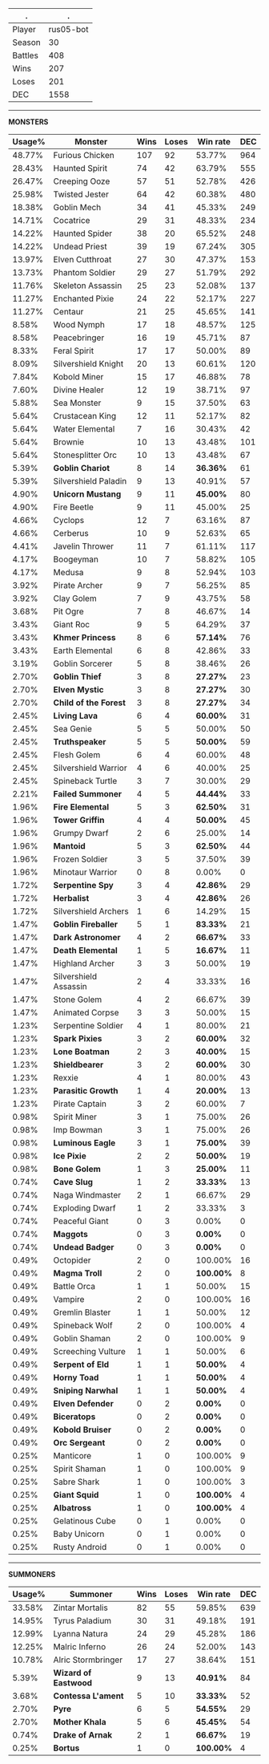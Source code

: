 .|.
|-|-
Player|rus05-bot
Season|30
Battles|408
Wins|207
Loses|201
DEC|1558

---
**MONSTERS**

Usage%|Monster|Wins|Loses|Win rate|DEC|
-|-|-|-|-|-|
48.77%|Furious Chicken|107|92|53.77%|964|
28.43%|Haunted Spirit|74|42|63.79%|555|
26.47%|Creeping Ooze|57|51|52.78%|426|
25.98%|Twisted Jester|64|42|60.38%|480|
18.38%|Goblin Mech|34|41|45.33%|249|
14.71%|Cocatrice|29|31|48.33%|234|
14.22%|Haunted Spider|38|20|65.52%|248|
14.22%|Undead Priest|39|19|67.24%|305|
13.97%|Elven Cutthroat|27|30|47.37%|153|
13.73%|Phantom Soldier|29|27|51.79%|292|
11.76%|Skeleton Assassin|25|23|52.08%|137|
11.27%|Enchanted Pixie|24|22|52.17%|227|
11.27%|Centaur|21|25|45.65%|141|
8.58%|Wood Nymph|17|18|48.57%|125|
8.58%|Peacebringer|16|19|45.71%|87|
8.33%|Feral Spirit|17|17|50.00%|89|
8.09%|Silvershield Knight|20|13|60.61%|120|
7.84%|Kobold Miner|15|17|46.88%|78|
7.60%|Divine Healer|12|19|38.71%|97|
5.88%|Sea Monster|9|15|37.50%|63|
5.64%|Crustacean King|12|11|52.17%|82|
5.64%|Water Elemental|7|16|30.43%|42|
5.64%|Brownie|10|13|43.48%|101|
5.64%|Stonesplitter Orc|10|13|43.48%|67|
5.39%|**Goblin Chariot**|8|14|**36.36%**|61|
5.39%|Silvershield Paladin|9|13|40.91%|57|
4.90%|**Unicorn Mustang**|9|11|**45.00%**|80|
4.90%|Fire Beetle|9|11|45.00%|25|
4.66%|Cyclops|12|7|63.16%|87|
4.66%|Cerberus|10|9|52.63%|65|
4.41%|Javelin Thrower|11|7|61.11%|117|
4.17%|Boogeyman|10|7|58.82%|105|
4.17%|Medusa|9|8|52.94%|103|
3.92%|Pirate Archer|9|7|56.25%|85|
3.92%|Clay Golem|7|9|43.75%|58|
3.68%|Pit Ogre|7|8|46.67%|14|
3.43%|Giant Roc|9|5|64.29%|37|
3.43%|**Khmer Princess**|8|6|**57.14%**|76|
3.43%|Earth Elemental|6|8|42.86%|33|
3.19%|Goblin Sorcerer|5|8|38.46%|26|
2.70%|**Goblin Thief**|3|8|**27.27%**|23|
2.70%|**Elven Mystic**|3|8|**27.27%**|30|
2.70%|**Child of the Forest**|3|8|**27.27%**|34|
2.45%|**Living Lava**|6|4|**60.00%**|31|
2.45%|Sea Genie|5|5|50.00%|50|
2.45%|**Truthspeaker**|5|5|**50.00%**|59|
2.45%|Flesh Golem|6|4|60.00%|48|
2.45%|Silvershield Warrior|4|6|40.00%|25|
2.45%|Spineback Turtle|3|7|30.00%|29|
2.21%|**Failed Summoner**|4|5|**44.44%**|33|
1.96%|**Fire Elemental**|5|3|**62.50%**|31|
1.96%|**Tower Griffin**|4|4|**50.00%**|45|
1.96%|Grumpy Dwarf|2|6|25.00%|14|
1.96%|**Mantoid**|5|3|**62.50%**|44|
1.96%|Frozen Soldier|3|5|37.50%|39|
1.96%|Minotaur Warrior|0|8|0.00%|0|
1.72%|**Serpentine Spy**|3|4|**42.86%**|29|
1.72%|**Herbalist**|3|4|**42.86%**|26|
1.72%|Silvershield Archers|1|6|14.29%|15|
1.47%|**Goblin Fireballer**|5|1|**83.33%**|21|
1.47%|**Dark Astronomer**|4|2|**66.67%**|33|
1.47%|**Death Elemental**|1|5|**16.67%**|11|
1.47%|Highland Archer|3|3|50.00%|19|
1.47%|Silvershield Assassin|2|4|33.33%|16|
1.47%|Stone Golem|4|2|66.67%|39|
1.47%|Animated Corpse|3|3|50.00%|15|
1.23%|Serpentine Soldier|4|1|80.00%|21|
1.23%|**Spark Pixies**|3|2|**60.00%**|32|
1.23%|**Lone Boatman**|2|3|**40.00%**|15|
1.23%|**Shieldbearer**|3|2|**60.00%**|30|
1.23%|Rexxie|4|1|80.00%|43|
1.23%|**Parasitic Growth**|1|4|**20.00%**|13|
1.23%|Pirate Captain|3|2|60.00%|7|
0.98%|Spirit Miner|3|1|75.00%|26|
0.98%|Imp Bowman|3|1|75.00%|26|
0.98%|**Luminous Eagle**|3|1|**75.00%**|39|
0.98%|**Ice Pixie**|2|2|**50.00%**|19|
0.98%|**Bone Golem**|1|3|**25.00%**|11|
0.74%|**Cave Slug**|1|2|**33.33%**|13|
0.74%|Naga Windmaster|2|1|66.67%|29|
0.74%|Exploding Dwarf|1|2|33.33%|3|
0.74%|Peaceful Giant|0|3|0.00%|0|
0.74%|**Maggots**|0|3|**0.00%**|0|
0.74%|**Undead Badger**|0|3|**0.00%**|0|
0.49%|Octopider|2|0|100.00%|16|
0.49%|**Magma Troll**|2|0|**100.00%**|8|
0.49%|Battle Orca|1|1|50.00%|15|
0.49%|Vampire|2|0|100.00%|16|
0.49%|Gremlin Blaster|1|1|50.00%|12|
0.49%|Spineback Wolf|2|0|100.00%|4|
0.49%|Goblin Shaman|2|0|100.00%|9|
0.49%|Screeching Vulture|1|1|50.00%|6|
0.49%|**Serpent of Eld**|1|1|**50.00%**|4|
0.49%|**Horny Toad**|1|1|**50.00%**|4|
0.49%|**Sniping Narwhal**|1|1|**50.00%**|4|
0.49%|**Elven Defender**|0|2|**0.00%**|0|
0.49%|**Biceratops**|0|2|**0.00%**|0|
0.49%|**Kobold Bruiser**|0|2|**0.00%**|0|
0.49%|**Orc Sergeant**|0|2|**0.00%**|0|
0.25%|Manticore|1|0|100.00%|9|
0.25%|Spirit Shaman|1|0|100.00%|9|
0.25%|Sabre Shark|1|0|100.00%|3|
0.25%|**Giant Squid**|1|0|**100.00%**|4|
0.25%|**Albatross**|1|0|**100.00%**|4|
0.25%|Gelatinous Cube|0|1|0.00%|0|
0.25%|Baby Unicorn|0|1|0.00%|0|
0.25%|Rusty Android|0|1|0.00%|0|

---
**SUMMONERS**

Usage%|Summoner|Wins|Loses|Win rate|DEC|
-|-|-|-|-|-|
33.58%|Zintar Mortalis|82|55|59.85%|639|
14.95%|Tyrus Paladium|30|31|49.18%|191|
12.99%|Lyanna Natura|24|29|45.28%|186|
12.25%|Malric Inferno|26|24|52.00%|143|
10.78%|Alric Stormbringer|17|27|38.64%|151|
5.39%|**Wizard of Eastwood**|9|13|**40.91%**|84|
3.68%|**Contessa L'ament**|5|10|**33.33%**|52|
2.70%|**Pyre**|6|5|**54.55%**|29|
2.70%|**Mother Khala**|5|6|**45.45%**|54|
0.74%|**Drake of Arnak**|2|1|**66.67%**|19|
0.25%|**Bortus**|1|0|**100.00%**|4|
